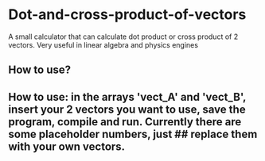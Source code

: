 # Dot-and-cross-product-of-vectors
A small calculator that can calculate dot product or cross product of 2 vectors. Very useful in linear algebra and physics engines
## How to use?
## How to use: in the arrays 'vect_A' and 'vect_B', insert your 2 vectors you want to use, save the program, compile and run. Currently there are some placeholder numbers, just ## replace them with your own vectors.
